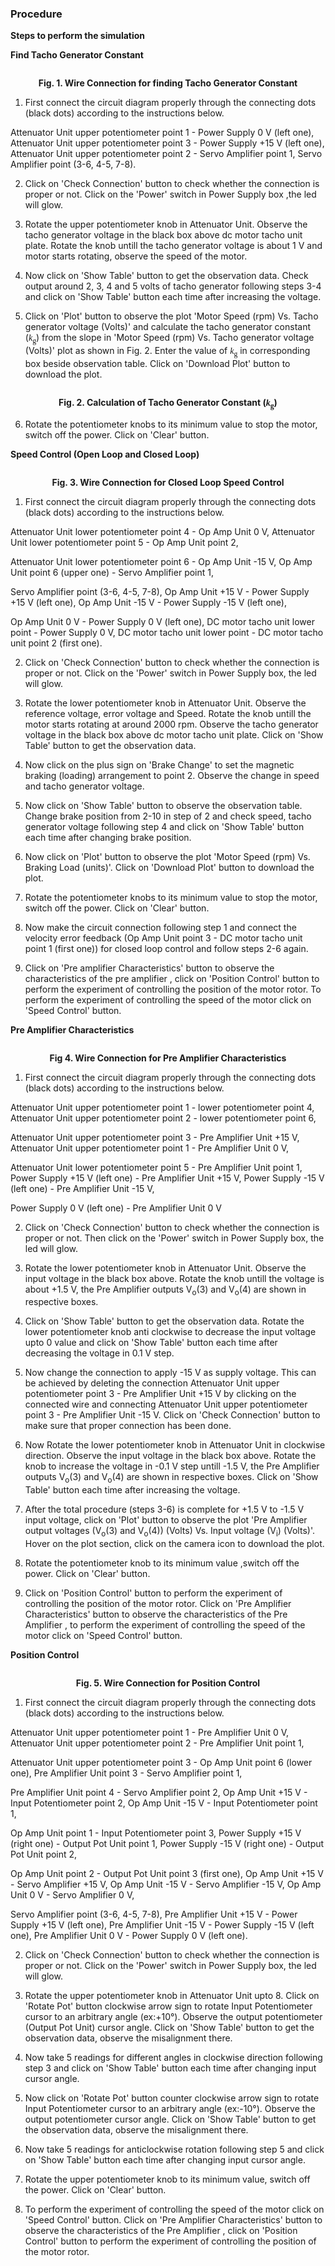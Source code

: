 ### Procedure

**Steps to perform the simulation**



<b>Find Tacho Generator Constant</b>

<div align="center" >
<img class="img-fluid"  src="./images/tgc.png" alt="">

<b>Fig. 1. Wire Connection for finding Tacho Generator Constant</b>
</div>								

1. First connect the circuit diagram properly through the connecting dots (black dots) according to the instructions below.

Attenuator Unit upper potentiometer point 1 - Power Supply 0 V (left one), Attenuator Unit upper potentiometer point 3 - Power Supply +15 V (left one),
Attenuator Unit upper potentiometer point 2 - Servo Amplifier point 1, Servo Amplifier point (3-6, 4-5, 7-8).

2. Click on 'Check Connection' button to check whether the connection is proper or not. Click on the 'Power' switch in Power Supply box ,the led will glow.

3. Rotate the upper potentiometer knob in Attenuator Unit. Observe the tacho generator voltage in the black box above dc motor tacho unit plate. Rotate the knob untill the tacho generator voltage is about 1 V and motor starts rotating, observe the speed of the motor.

4. Now click on 'Show Table' button to get the observation data. Check output around 2, 3, 4 and 5 volts of tacho generator following steps 3-4 and click on 'Show Table' button each time after increasing the voltage.

5. Click on 'Plot' button to observe the plot 'Motor Speed (rpm) Vs. Tacho generator voltage (Volts)' and calculate the tacho generator constant (<span style="font-family:'Bodoni MT'"><i>k</i><sub>g</sub></span>)
from the slope in 'Motor Speed (rpm) Vs. Tacho generator voltage (Volts)' plot as shown in Fig. 2. Enter the value of <span style="font-family:'Bodoni MT'"><i>k</i><sub>g</sub></span> in corresponding box beside observation table. Click on 'Download Plot' button to download the plot.

<div align="center" >
<img class="img-fluid"  src="./images/slope.jpg" alt="">

<b>Fig. 2. Calculation of Tacho Generator Constant (<span style="font-family:'Bodoni MT'"><i>k</i><sub>g</sub></span>)</b>
</div>								
				

6. Rotate the potentiometer knobs to its minimum value to stop the motor, switch off the power. Click on 'Clear' button.

 
<b>Speed Control (Open Loop and Closed Loop)</b>

<div align="center">
<img class="img-fluid"  src="./images/sccl.png" alt="">

<b>Fig. 3. Wire Connection for Closed Loop Speed Control</b>
</div>

1. First connect the circuit diagram properly through the connecting dots (black dots) according to the instructions below.

Attenuator Unit lower potentiometer point 4 - Op Amp Unit 0 V, Attenuator Unit lower potentiometer point 5 - Op Amp Unit point 2,

Attenuator Unit lower potentiometer point 6 - Op Amp Unit -15 V, Op Amp Unit point 6 (upper one) - Servo Amplifier point 1,

Servo Amplifier point (3-6, 4-5, 7-8), Op Amp Unit +15 V - Power Supply +15 V (left one), Op Amp Unit -15 V - Power Supply -15 V (left one),

Op Amp Unit 0 V - Power Supply 0 V (left one), DC motor tacho unit lower point - Power Supply 0 V, DC motor tacho unit lower point - DC motor tacho unit point 2 (first one).


2. Click on 'Check Connection' button to check whether the connection is proper or not. Click on the 'Power' switch in Power Supply box, the led will glow.

3. Rotate the lower potentiometer knob in Attenuator Unit. Observe the reference voltage, error voltage and Speed. Rotate the knob untill the motor starts rotating at around 2000 rpm. Observe the tacho generator voltage in the black box above dc motor tacho unit plate. Click on 'Show Table' button to get the observation data.

4. Now click on the plus sign on 'Brake Change' to set the magnetic braking (loading) arrangement to point 2. Observe the change in speed and tacho generator voltage. 


5. Now click on 'Show Table' button to observe the observation table. Change brake position from 2-10 in step of 2 and check speed, tacho generator voltage following step 4 and click on 'Show Table' button each time after changing brake position.

6. Now click on 'Plot' button to observe the plot 'Motor Speed (rpm) Vs. Braking Load (units)'. Click on 'Download Plot' button to download the plot.

7. Rotate the potentiometer knobs to its minimum value to stop the motor, switch off the power. Click on 'Clear' button.

8. Now make the circuit connection following step 1 and connect the velocity error feedback (Op Amp Unit point 3 - DC motor tacho unit point 1 (first one)) for closed loop control and follow steps 2-6 again.

9. Click on 'Pre amplifier Characteristics' button to observe the characteristics of the pre amplifier , click on 'Position Control' button to perform the experiment of controlling the position of the motor rotor. To perform the experiment of controlling the speed of the motor click on 'Speed Control' button.



<b>Pre Amplifier Characteristics</b>

<div align="center">
<img class="img-fluid"  src="./images/pac.png" alt="">

<b>Fig 4. Wire Connection for Pre Amplifier Characteristics</b>
</div>

1. First connect the circuit diagram properly through the connecting dots (black dots) according to the instructions below.

Attenuator Unit upper potentiometer point 1 - lower potentiometer point 4, Attenuator Unit upper potentiometer point 2 - lower potentiometer point 6,

Attenuator Unit upper potentiometer point 3 - Pre Amplifier Unit +15 V, Attenuator Unit upper potentiometer point 1 - Pre Amplifier Unit 0 V,

Attenuator Unit lower potentiometer point 5 - Pre Amplifier Unit point 1, Power Supply +15 V (left one) - Pre Amplifier Unit +15 V, Power Supply -15 V (left one) - Pre Amplifier Unit -15 V,

Power Supply 0 V (left one) - Pre Amplifier Unit 0 V					  


2. Click on 'Check Connection' button to check whether the connection is proper or not. Then click on the 'Power' switch in Power Supply box, the led will glow.

3. Rotate the lower potentiometer knob in Attenuator Unit. Observe the input voltage in the black box above.
Rotate the knob untill the voltage is about +1.5 V, the Pre Amplifier outputs V<sub>o</sub>(3) and V<sub>o</sub>(4) are shown in respective boxes.

4. Click on 'Show Table' button to get the observation data. Rotate the lower potentiometer knob anti clockwise to decrease the input voltage upto 0 value and click on 'Show Table' button each time after decreasing the voltage in 0.1 V step.

5. Now change the connection to apply -15 V as supply voltage. This can be achieved by deleting the connection Attenuator Unit upper potentiometer point 3 - Pre Amplifier Unit +15 V by clicking on the 
connected wire and connecting Attenuator Unit upper potentiometer point 3 - Pre Amplifier Unit -15 V.
Click on 'Check Connection' button to make sure that proper connection has been done.

6. Now Rotate the lower potentiometer knob in Attenuator Unit in clockwise direction. Observe the input voltage in the black box above. Rotate the knob to increase the voltage in -0.1 V step untill -1.5 V, the Pre Amplifier outputs V<sub>o</sub>(3) and V<sub>o</sub>(4) are shown in respective boxes. Click on 'Show Table' button each time after increasing the voltage.


7. After the total procedure (steps 3-6) is complete for +1.5 V to -1.5 V input voltage, click on 'Plot' button to observe the plot 'Pre Amplifier output voltages (V<sub>o</sub>(3) and V<sub>o</sub>(4)) (Volts) Vs. Input voltage (V<sub>i</sub>) (Volts)'. Hover on the plot section, click on the camera icon to download the plot. 

8. Rotate the potentiometer knob to its minimum value ,switch off the power. Click on 'Clear' button.

9. Click on 'Position Control' button to perform the experiment of controlling the position of the motor rotor. Click on 'Pre Amplifier Characteristics' button to observe the characteristics of the Pre Amplifier , to perform the experiment of controlling the speed of the motor click on 'Speed Control' button.



<b>Position Control</b>

<div align="center">
<img class="img-fluid"  src="./images/posic.png" alt="">

<b>Fig. 5. Wire Connection for Position Control</b>
</div>

1. First connect the circuit diagram properly through the connecting dots (black dots) according to the instructions below.

Attenuator Unit upper potentiometer point 1 - Pre Amplifier Unit 0 V, Attenuator Unit upper potentiometer point 2 - Pre Amplifier Unit point 1,	

Attenuator Unit upper potentiometer point 3 - Op Amp Unit point 6 (lower one), Pre Amplifier Unit point 3 - Servo Amplifier point 1,

Pre Amplifier Unit point 4 - Servo Amplifier point 2, Op Amp Unit +15 V - Input Potentiometer point 2, Op Amp Unit -15 V - Input Potentiometer point 1,

Op Amp Unit point 1 - Input Potentiometer point 3, Power Supply +15 V (right one) - Output Pot Unit point 1, Power Supply -15 V (right one) - Output Pot Unit point 2,

Op Amp Unit point 2 - Output Pot Unit point 3 (first one), Op Amp Unit +15 V - Servo Amplifier +15 V, Op Amp Unit -15 V - Servo Amplifier -15 V, Op Amp Unit 0 V - Servo Amplifier 0 V,

Servo Amplifier point (3-6, 4-5, 7-8), Pre Amplifier Unit +15 V - Power Supply +15 V (left one), Pre Amplifier Unit -15 V - Power Supply -15 V (left one), Pre Amplifier Unit 0 V - Power Supply 0 V (left one).


2. Click on 'Check Connection' button to check whether the connection is proper or not. Click on the 'Power' switch in Power Supply box, the led will glow.

3. Rotate the upper potentiometer knob in Attenuator Unit upto 8. Click on 'Rotate Pot' button clockwise arrow sign to rotate Input Potentiometer cursor to an arbitrary angle (ex:+10&deg;). Observe the output potentiometer (Output Pot Unit) cursor angle. Click on 'Show Table' button to get the observation data, observe the misalignment there.

4. Now take 5 readings for different angles in clockwise direction following step 3 and click on 'Show Table' button each time after changing input cursor angle.

5. Now click on 'Rotate Pot' button counter clockwise arrow sign to rotate Input Potentiometer cursor to an arbitrary angle (ex:-10&deg;). Observe the output potentiometer cursor angle. Click on 'Show Table' button to get the observation data, observe the misalignment there.

6. Now take 5 readings for anticlockwise rotation following step 5 and click on 'Show Table' button each time after changing input cursor angle. 

7. Rotate the upper potentiometer knob to its minimum value, switch off the power. Click on 'Clear' button.

8. To perform the experiment of controlling the speed of the motor click on 'Speed Control' button. Click on 'Pre Amplifier Characteristics' button to observe the characteristics of the Pre Amplifier , click on 'Position Control' button to perform the experiment of controlling the position of the motor rotor.


  <script id="MathJax-script" async src="https://cdn.jsdelivr.net/npm/mathjax@3/es5/tex-mml-chtml.js"></script>